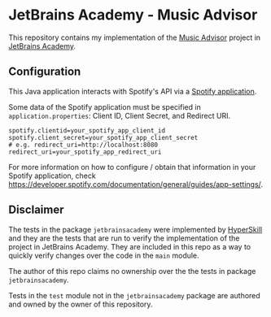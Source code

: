 # JetBrains Academy - Music Advisor
This repository contains my implementation of the [Music Advisor](https://hyperskill.org/projects/62) project in [JetBrains Academy](https://www.jetbrains.com/academy/).

## Configuration
This Java application interacts with Spotify's API via a [Spotify application](https://developer.spotify.com/). 

Some data of the Spotify application must be specified in `application.properties`: Client ID, Client Secret, and Redirect URI.
```
spotify.clientid=your_spotify_app_client_id
spotify.client_secret=your_spotify_app_client_secret
# e.g. redirect_uri=http://localhost:8080
redirect_uri=your_spotify_app_redirect_uri
```

For more information on how to configure / obtain that information in your Spotify application, check https://developer.spotify.com/documentation/general/guides/app-settings/.


## Disclaimer
The tests in the package ``jetbrainsacademy`` were implemented by [HyperSkill](https://hyperskill.org/) and they are the tests that are run to verify the implementation of the project in JetBrains Academy. They are included in this repo as a way to quickly verify changes over the code in the `main` module.

The author of this repo claims no ownership over the the tests in package ``jetbrainsacademy``.

Tests in the ``test`` module not in the ``jetbrainsacademy`` package are authored and owned by the owner of this repository.
